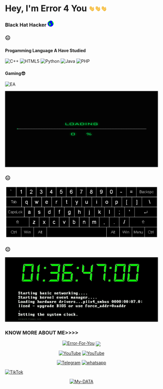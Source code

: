 ### <h1>Hey, I'm Error 4 You <img src='https://raw.githubusercontent.com/Error-For-You/Error-For-You/main/Hi.gif' width=20px><img src='https://raw.githubusercontent.com/Error-For-You/Error-For-You/main/Hi.gif' width=20px><img src='https://raw.githubusercontent.com/Error-For-You/Error-For-You/main/Hi.gif' width=20px>

</h1>

### <h3>Black Hat Hacker  <img src='https://raw.githubusercontent.com/Error-For-You/Error-For-You/main/Earth.gif' width=20px></h3>

### 😐


### <h4>Progamming Language A Have Studied</h4>

  ![C++](https://img.shields.io/badge/c++-%2300599C.svg?style=for-the-badge&logo=c%2B%2B&logoColor=white)    ![HTML5](https://img.shields.io/badge/html5-%23E34F26.svg?style=for-the-badge&logo=html5&logoColor=white)   ![Python](https://img.shields.io/badge/python-3670A0?style=for-the-badge&logo=python&logoColor=ffdd54)   ![Java](https://img.shields.io/badge/java-%23ED8B00.svg?style=for-the-badge&logo=java&logoColor=white)   ![PHP](https://img.shields.io/badge/php-%23777BB4.svg?style=for-the-badge&logo=php&logoColor=white)
  
  ### <h4>Gaming😎</h4>
  
 ![EA](https://img.shields.io/badge/ea-%23000000.svg?style=for-the-badge&logo=ea&logoColor=FF0F00)



<p align="center"><img src="error.gif" height=250 width=600 alt="Bt">
  </p>
  
### 😐


  
<p align="center"><img src="110318584-81067880-7fc2-11eb-8391-152d308e7f2b.gif" alt="Bt">
</p>

### 😐

  
<p align="center"><a href="https://github.com/Error-For-You"><img title="Error-For-You" src="hack.gif"></a>
</p>
  
### KNOW MORE ABOUT ME>>>>
<p align="center">
<a href="https://github.com/Error-For-You"><img title="Error-For-You" src="https://github-readme-stats.vercel.app/api?username=Error-For-You&show_icons=true&include_all_commits=true&theme=chartreuse-dark&cache_seconds=3200"></a>
<a href="https://github.com/Error-For-You"><img align="center" src="https://github-readme-stats.vercel.app/api/top-langs/?username=Error-For-You&theme=dark&hide_langs_below=1&layout=compact" width="360px"/></a>
</p>

<p align="center">
<a href="https://github.com/Error-For-You"><img title="YouTube" src="https://img.shields.io/badge/Error-4You-brightgreen?style=for-the-badge&logo=github"></a>
<a href="https://youtube.com/channel/UCfjJgu6-VQPvcgRaygLyhqQ"><img title="YouTube" src="https://img.shields.io/badge/YouTube-Error 4 You-red?style=for-the-badge&logo=Youtube"></a>
</p>

<p align="center">
<a href="https://t.me/h4ck199"><img title="Telegram" src="https://img.shields.io/badge/Telegram-black?style=for-the-badge&logo=Telegram"></a>
<a href="https://chat.whatsapp.com/FkcQ98SucwgK1TbTfGWzsR"><img title="whatsapp" src="https://img.shields.io/badge/whatsapp-blue?style=for-the-badge&logo=whatsapp"></a>

<a href="https://chat.whatsapp.com/FkcQ98SucwgK1TbTfGWzsR">![TikTok](https://img.shields.io/badge/H4CK.LK-%23000000.svg?style=for-the-badge&logo=TikTok&logoColor=FF0F00)</a>
</p>


<p align="center">
<a href="https://github.com/Error-For-You/My-DATA"><img title="My-DATA" src="https://github-readme-stats.vercel.app/api/pin/?username=Error-For-You&repo=My-DATA&theme=highcontrast"></a>
</p
